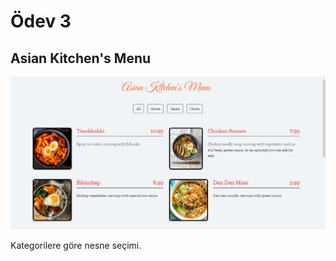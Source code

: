# Ödev 3

## Asian Kitchen's Menu

![asiankitchen](figures/menu.gif)

Kategorilere göre nesne seçimi.